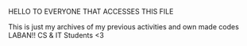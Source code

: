 
HELLO TO EVERYONE THAT ACCESSES THIS FILE

This is just my archives of my previous activities and own made codes 
LABAN!! CS & IT Students <3
